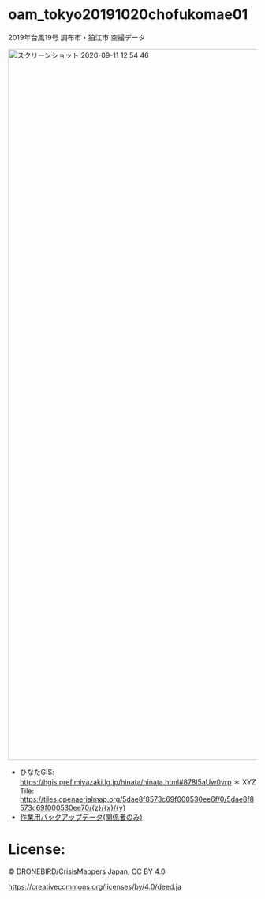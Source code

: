 # oam_tokyo20191020chofukomae01
2019年台風19号 調布市・狛江市 空撮データ

<img width="1440" alt="スクリーンショット 2020-09-11 12 54 46" src="https://user-images.githubusercontent.com/416977/92856197-24207000-f42e-11ea-956e-fc1b50e40473.png">


* ひなたGIS: https://hgis.pref.miyazaki.lg.jp/hinata/hinata.html#878I5aUw0yrp
＊ XYZ Tile: https://tiles.openaerialmap.org/5dae8f8573c69f000530ee6f/0/5dae8f8573c69f000530ee70/{z}/{x}/{y}
* [作業用バックアップデータ(関係者のみ)](https://drive.google.com/drive/u/1/folders/1sIRu6TI4fPR3jLQo1Onb4K4-xLBbB7nV)

# License:
© DRONEBIRD/CrisisMappers Japan, CC BY 4.0

https://creativecommons.org/licenses/by/4.0/deed.ja
